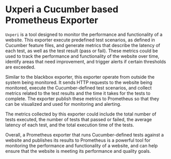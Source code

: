  # Uxperi a Cucumber based Prometheus Exporter

`Uxperi` is a tool designed to monitor the performance and functionality of a website. This exporter execute predefined test scenarios, as defined in Cucumber feature files, and generate metrics that describe the latency of each test, as well as the test result (pass or fail). These metrics could be used to track the performance and functionality of the website over time, identify areas that need improvement, and trigger alerts if certain thresholds are exceeded.

Similar to the blackbox exporter, this exporter operate from outside the system being monitored. It sends HTTP requests to the website being monitored, execute the Cucumber-defined test scenarios, and collect metrics related to the test results and the time it takes for the tests to complete. The exporter publish these metrics to Prometheus so that they can be visualized and used for monitoring and alerting.

The metrics collected by this exporter could include the total number of tests executed, the number of tests that passed or failed, the average latency of each test, and the total execution time of the tests.

Overall, a Prometheus exporter that runs Cucumber-defined tests against a website and publishes its results to Prometheus is a powerful tool for monitoring the performance and functionality of a website, and can help ensure that the website is meeting its performance and quality goals.
